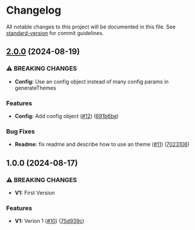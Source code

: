# Changelog

All notable changes to this project will be documented in this file. See [standard-version](https://github.com/conventional-changelog/standard-version) for commit guidelines.

## [2.0.0](https://github.com/nfqde/nfq-colors/compare/v1.0.0...v2.0.0) (2024-08-19)


### ⚠ BREAKING CHANGES

* **Config:** Use an config object instead of many config params in generateThemes

### Features

* **Config:** Add config object ([#12](https://github.com/nfqde/nfq-colors/issues/12)) ([691b6be](https://github.com/nfqde/nfq-colors/commit/691b6be194b391f798c4121dedcf12bc2c02d8df))


### Bug Fixes

* **Readme:** fix readme and describe how to use an theme ([#11](https://github.com/nfqde/nfq-colors/issues/11)) ([7023106](https://github.com/nfqde/nfq-colors/commit/7023106a5d8c0ce2108bff9599ca88260a6a13f9))

## 1.0.0 (2024-08-17)


### ⚠ BREAKING CHANGES

* **V1:** First Version

### Features

* **V1:** Verion 1 ([#10](https://github.com/nfqde/nfq-colors/issues/10)) ([75d939c](https://github.com/nfqde/nfq-colors/commit/75d939cc49921d94af03a08151179e5e8b9b7c52))
